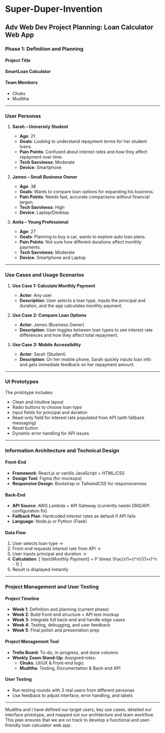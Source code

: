 # Super-Duper-Invention

## Adv Web Dev Project Planning: Loan Calculator Web App

### Phase 1: Definition and Planning

#### Project Title
**SmartLoan Calculator**

#### Team Members
- Chuks
- Muditha

---

### User Personas

1. **Sarah – University Student**
   - **Age**: 21
   - **Goals**: Looking to understand repayment terms for her student loans.
   - **Pain Points**: Confused about interest rates and how they affect repayment over time.
   - **Tech Savviness**: Moderate
   - **Device**: Smartphone

2. **James – Small Business Owner**
   - **Age**: 38
   - **Goals**: Wants to compare loan options for expanding his business.
   - **Pain Points**: Needs fast, accurate comparisons without financial jargon.
   - **Tech Savviness**: High
   - **Device**: Laptop/Desktop

3. **Anita – Young Professional**
   - **Age**: 27
   - **Goals**: Planning to buy a car, wants to explore auto loan plans.
   - **Pain Points**: Not sure how different durations affect monthly payments.
   - **Tech Savviness**: Moderate
   - **Device**: Smartphone and Laptop

---

### Use Cases and Usage Scenarios

1. **Use Case 1: Calculate Monthly Payment**
   - **Actor**: Any user
   - **Description**: User selects a loan type, inputs the principal and duration, and the app calculates monthly payment.

2. **Use Case 2: Compare Loan Options**
   - **Actor**: James (Business Owner)
   - **Description**: User toggles between loan types to see interest rate differences and how they affect total repayment.

3. **Use Case 3: Mobile Accessibility**
   - **Actor**: Sarah (Student)
   - **Description**: On her mobile phone, Sarah quickly inputs loan info and gets immediate feedback on her repayment amount.

---

### UI Prototypes

The prototype includes:
- Clean and intuitive layout
- Radio buttons to choose loan type
- Input fields for principal and duration
- Read-only field for interest rate populated from API (with fallback messaging)
- Reset button
- Dynamic error handling for API issues

---

### Information Architecture and Technical Design

#### Front-End
- **Framework**: React.js or vanilla JavaScript + HTML/CSS
- **Design Tool**: Figma (for mockups)
- **Responsive Design**: Bootstrap or TailwindCSS for responsiveness

#### Back-End
- **API Source**: AWS Lambda + API Gateway (currently needs DNS/API configuration fix)
- **Fallback Plan**: Hardcoded interest rates as default if API fails
- **Language**: Node.js or Python (Flask)

#### Data Flow
1. User selects loan type →
2. Front-end requests interest rate from API →
3. User inputs principal and duration →
4. **Calculation**: 
   \[
   \text{Monthly Payment} = P \times \frac{r(1+r)^n}{(1+r)^n - 1}
   \]
5. Result is displayed instantly

---

### Project Management and User Testing

#### Project Timeline
- **Week 1**: Definition and planning (current phase)
- **Week 2**: Build front-end structure + API test mockup
- **Week 3**: Integrate full back-end and handle edge cases
- **Week 4**: Testing, debugging, and user feedback
- **Week 5**: Final polish and presentation prep

#### Project Management Tool
- **Trello Board**: To-do, in-progress, and done columns
- **Weekly Zoom Stand-Up**: Assigned roles:
  - **Chuks**: UI/UX & Front-end logic
  - **Muditha**: Testing, Documentation & Back-end API

#### User Testing
- Run testing rounds with 3 real users from different personas
- Use feedback to adjust interface, error handling, and labels

---

Muditha and I have defined our target users, key use cases, detailed our interface prototype, and mapped out our architecture and team workflow. This plan ensures that we are on track to develop a functional and user-friendly loan calculator web app.

